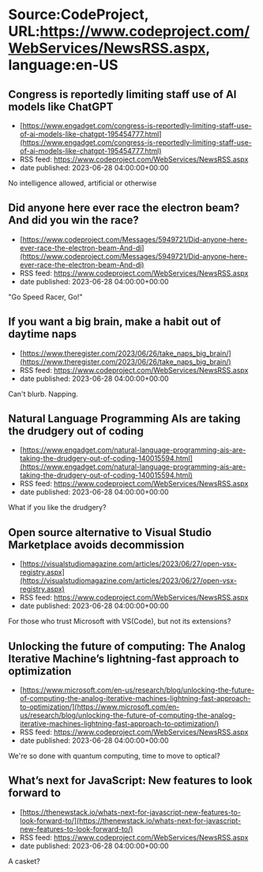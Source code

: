 # Source:CodeProject, URL:https://www.codeproject.com/WebServices/NewsRSS.aspx, language:en-US

## Congress is reportedly limiting staff use of AI models like ChatGPT
 - [https://www.engadget.com/congress-is-reportedly-limiting-staff-use-of-ai-models-like-chatgpt-195454777.html](https://www.engadget.com/congress-is-reportedly-limiting-staff-use-of-ai-models-like-chatgpt-195454777.html)
 - RSS feed: https://www.codeproject.com/WebServices/NewsRSS.aspx
 - date published: 2023-06-28 04:00:00+00:00

No intelligence allowed, artificial or otherwise

## Did anyone here ever race the electron beam? And did you win the race?
 - [https://www.codeproject.com/Messages/5949721/Did-anyone-here-ever-race-the-electron-beam-And-di](https://www.codeproject.com/Messages/5949721/Did-anyone-here-ever-race-the-electron-beam-And-di)
 - RSS feed: https://www.codeproject.com/WebServices/NewsRSS.aspx
 - date published: 2023-06-28 04:00:00+00:00

"Go Speed Racer, Go!"

## If you want a big brain, make a habit out of daytime naps
 - [https://www.theregister.com/2023/06/26/take_naps_big_brain/](https://www.theregister.com/2023/06/26/take_naps_big_brain/)
 - RSS feed: https://www.codeproject.com/WebServices/NewsRSS.aspx
 - date published: 2023-06-28 04:00:00+00:00

Can't blurb. Napping.

## Natural Language Programming AIs are taking the drudgery out of coding
 - [https://www.engadget.com/natural-language-programming-ais-are-taking-the-drudgery-out-of-coding-140015594.html](https://www.engadget.com/natural-language-programming-ais-are-taking-the-drudgery-out-of-coding-140015594.html)
 - RSS feed: https://www.codeproject.com/WebServices/NewsRSS.aspx
 - date published: 2023-06-28 04:00:00+00:00

What if you like the drudgery?

## Open source alternative to Visual Studio Marketplace avoids decommission
 - [https://visualstudiomagazine.com/articles/2023/06/27/open-vsx-registry.aspx](https://visualstudiomagazine.com/articles/2023/06/27/open-vsx-registry.aspx)
 - RSS feed: https://www.codeproject.com/WebServices/NewsRSS.aspx
 - date published: 2023-06-28 04:00:00+00:00

For those who trust Microsoft with VS(Code), but not its extensions?

## Unlocking the future of computing: The Analog Iterative Machine’s lightning-fast approach to optimization
 - [https://www.microsoft.com/en-us/research/blog/unlocking-the-future-of-computing-the-analog-iterative-machines-lightning-fast-approach-to-optimization/](https://www.microsoft.com/en-us/research/blog/unlocking-the-future-of-computing-the-analog-iterative-machines-lightning-fast-approach-to-optimization/)
 - RSS feed: https://www.codeproject.com/WebServices/NewsRSS.aspx
 - date published: 2023-06-28 04:00:00+00:00

We're so done with quantum computing, time to move to optical?

## What’s next for JavaScript: New features to look forward to
 - [https://thenewstack.io/whats-next-for-javascript-new-features-to-look-forward-to/](https://thenewstack.io/whats-next-for-javascript-new-features-to-look-forward-to/)
 - RSS feed: https://www.codeproject.com/WebServices/NewsRSS.aspx
 - date published: 2023-06-28 04:00:00+00:00

A casket?

